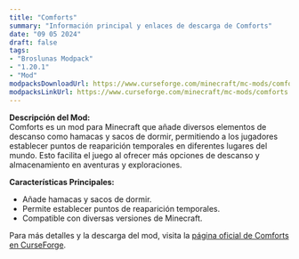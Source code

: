 ```yaml
---
title: "Comforts"
summary: "Información principal y enlaces de descarga de Comforts"
date: "09 05 2024"
draft: false
tags:
- "Broslunas Modpack"
- "1.20.1"
- "Mod"
modpacksDownloadUrl: https://www.curseforge.com/minecraft/mc-mods/comforts/files/all?page=1&pageSize=20&version=1.20.1&gameVersionTypeId=1
modpacksLinkUrl: https://www.curseforge.com/minecraft/mc-mods/comforts
---
```


**Descripción del Mod:**  
Comforts es un mod para Minecraft que añade diversos elementos de descanso como hamacas y sacos de dormir, permitiendo a los jugadores establecer puntos de reaparición temporales en diferentes lugares del mundo. Esto facilita el juego al ofrecer más opciones de descanso y almacenamiento en aventuras y exploraciones.

**Características Principales:**
- Añade hamacas y sacos de dormir.
- Permite establecer puntos de reaparición temporales.
- Compatible con diversas versiones de Minecraft.

Para más detalles y la descarga del mod, visita la [página oficial de Comforts en CurseForge](https://www.curseforge.com/minecraft/mc-mods/comforts).

